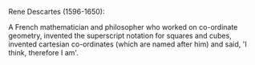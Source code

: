 Rene Descartes (1596-1650):

A French mathematician and philosopher who worked on co-ordinate
geometry, invented the superscript notation for squares and cubes,
invented cartesian co-ordinates (which are named after him) and said, 'I
think, therefore I am'.
